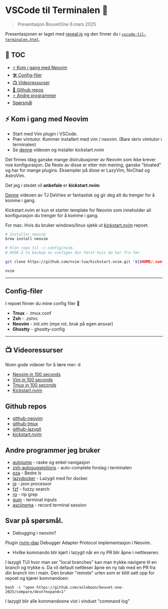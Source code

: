 # VSCode til Terminalen 🚀

> Presentasjon BouvetOne 6.mars 2025

Presentasjonen er laget med [reveal.js](https://revealjs.com/) og den finner du i [`vscode-til-terminalen.html`](./vscode-til-terminalen.html).

## 📜 TOC

- [⚡ Kom i gang med Neovim](#kom-i-gang)
- [🛠️ Config-filer](#config)
- [📺 Videoressurser](#videos)
- [🐙 Github repos](#repos)
- [⭐️ Andre programmer](#other)
- [Spørsmål](#questions)

<a name='#kom-i-gang'></a>
## ⚡ Kom i gang med Neovim

- Start med Vim plugin i VSCode.
- Prøv vimtutor. Kommer installert med vim / neovim. (Bare skriv vimtutor i terminalen)
- Se [denne](https://www.youtube.com/watch?v=m8C0Cq9Uv9o) videoen og installer kickstart.nvim

Det finnes idag ganske mange distrubusjoner av Neovim som ikke krever noe konfigurasjon.
De fleste av disse er etter min mening, ganske "bloated" og har for mange plugins.
Eksempler på disse er LazyVim, NvChad og AstroVim.

Det jeg i stedet vil **anbefale** er **kickstart.nvim**


[Denne](https://www.youtube.com/watch?v=m8C0Cq9Uv9o) videoen av TJ DeVries er fantastisk og
gir deg alt du trenger for å komme i gang.

Kickstart.nvim er kun et starter template for Neovim som inneholder all konfigurasjon
du trenger for å komme i gang.

For mac. Hvis du bruker windows/linux sjekk ut [kickstart.nvim](https://github.com/nvim-lua/kickstart.nvim) repoet.

```bash
# Installer neovim
brew install neovim

# Klon repo til ~/.config/nvim.
# HUSK å ta backup av configen din først hvis du har fra før.

git clone https://github.com/nvim-lua/kickstart.nvim.git "${$HOME/.config}"/nvim

nvim

```

---

<a name='config'></a>
## Config-filer

I repoet finner du mine config filer 🙉

- **Tmux** - .tmux.conf
- **Zsh** - .zshrc
- **Neovim** - init.vim (mye rot, bruk på egen ansvar)
- **Ghostty** - ghostty-config

---

<a name='videos'></a>
## 📺 Videoressurser

Noen gode videoer for å lære mer:
d
- [Neovim in 100 seconds](https://www.youtube.com/watch?v=c4OyfL5o7DU)
- [Vim in 100 seconds](https://www.youtube.com/watch?v=-txKSRn0qeA)
- [Tmux in 100 seconds](ttps://www.youtube.com/watch?v=vtB1J_zCv8I)
- [Kickstart.nvim](https://github.com/nvim-lua/kickstart.nvim)

<a name="repos"></a>
## Github repos

- [github-neovim](https://github.com/neovim/neovim)
- [github-tmux](https://github.com/tmux/tmux)
- [github-lazygit](https://github.com/jesseduffield/lazygit)
- [kickstart.nvim](https://github.com/nvim-lua/kickstart.nvim)

<a name="other"></a>
## Andre programmer jeg bruker

- [autojump](https://www.google.com/search?q=autojump+github&oq=autojump+github&gs_lcrp=EgZjaHJvbWUyBggAEEUYOTIGCAEQLhhA0gEINDQ4NWowajGoAgCwAgA&sourceid=chrome&ie=UTF-8) - raske og enkel navigasjon
- [zsh-autosuggestions](https://github.com/zsh-users/zsh-autosuggestions/blob/master/INSTALL.md) - auto-complete forslag i terminalen
- [eza](https://github.com/eza-community/eza) - Bedre ls
- [lazydocker](https://github.com/jesseduffield/lazydocker) - Lazygit med for docker.
- [jq](https://github.com/jqlang/jq) - json processor
- [fzf](https://github.com/junegunn/fzf) - fuzzy search
- [rg](https://github.com/BurntSushi/ripgrep) - rip grep
- [gum](https://github.com/charmbracelet/gum) - terminal inputs
- [asciinema](https://github.com/asciinema/asciinema) - record terminal session

<a name="questions"></a>
## Svar på spørsmål.

- Debugging i neovim?

Plugin [nvim-dap](https://github.com/mfussenegger/nvim-dap)
Debugger Adapter Protocol implementasjon i Neovim.

- Hvilke kommando blir kjørt i lazygit når en ny PR blir åpne i nettleseren.

I lazygit TUI hvor man ser "local branches" kan man trykke navigere til en branch og trykke o.
Da vil default nettleser åpne en ny tab med en PR fra din branch inn i main.
Den bruker "remote" urlen som er blitt satt opp for repoet og kjører kommandoen:
```
bash -c "open https://github.com/asleboon/bouvet-one-2025/compare/devn?expand=1"
```
I lazygit blir alle kommandoene vist i vinduet "command log"

